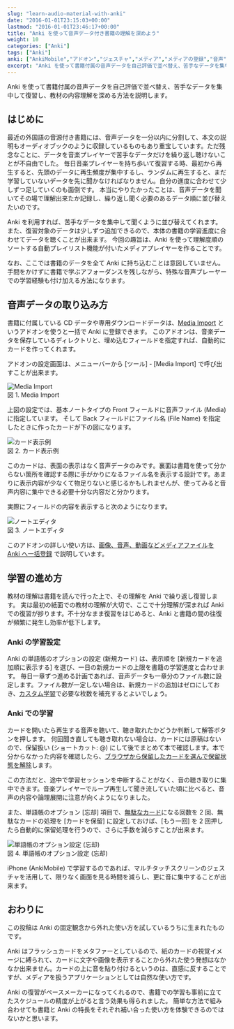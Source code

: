 ```yaml
---
slug: "learn-audio-material-with-anki"
date: "2016-01-01T23:15:03+00:00"
lastmod: "2016-01-01T23:46:17+00:00"
title: "Anki を使って音声データ付き書籍の理解を深めよう"
weight: 10
categories: ["Anki"]
tags: ["Anki"]
anki: ["AnkiMobile","アドオン","ジェスチャ","メディア","メディアの登録","音声"]
excerpt: "Anki を使って書籍付属の音声データを自己評価で並べ替え、苦手なデータを集中して復習し、教材の内容理解を深める方法を説明します。"
---
```

<section id="preamble">
<p>Anki を使って書籍付属の音声データを自己評価で並べ替え、苦手なデータを集中して復習し、教材の内容理解を深める方法を説明します。</p>
</section>
<section id="はじめに">
  <div class="page-header">
    <h2>はじめに</h2>
  </div>
<p>最近の外国語の音源付き書籍には、音声データを一分以内に分割して、本文の説明もオーディオブックのように収録しているものもあり重宝しています。ただ残念なことに、データを音楽プレイヤーで苦手なデータだけを繰り返し聴けないことが不自由でした。
毎日音楽プレイヤーを持ち歩いて復習する時、最初から再生すると、先頭のデータに再生頻度が集中するし、ランダムに再生すると、まだ学習していないデータを先に聞かなければなりません。自分の進度に合わせて少しずつ足していくのも面倒です。
本当にやりたかったことは、音声データを聞いてその場で理解出来たか記録し、繰り返し聞く必要のあるデータ順に並び替えたいのです。</p>
<p>Anki を利用すれば、苦手なデータを集中して聞くように並び替えてくれます。また、復習対象のデータは少しずつ追加できるので、本体の書籍の学習進度に合わせてデータを聴くことが出来ます。
今回の趣旨は、Anki を使って理解度順のソートする自動プレイリスト機能が付いたメディアプレイヤーを作ることです。</p>
<p>なお、ここでは書籍のデータを全て Anki に持ち込むことは意図していません。
手間をかけずに書籍で学ぶアフォーダンスを残しながら、特殊な音声プレーヤーでの学習経験も付け加える方法になります。</p>
</section>
<section id="音声データの取り込み方">
  <div class="page-header">
    <h2>音声データの取り込み方</h2>
  </div>
<p>書籍に付属している CD データや専用ダウンロードデータは、<a target="_new" href="https://ankiweb.net/shared/info/1531997860">Media Import</a> というアドオンを使うと一括で Anki に登録できます。
このアドオンは、音楽データを保存しているディレクトリと、埋め込むフィールドを指定すれば、自動的にカードを作ってくれます。</p>
<p>アドオンの設定画面は、メニューバーから [ツール] - [Media Import] で呼び出すことが出来ます。</p>
<div class="imageblock">
<div class="content">
<img src="/images/audio-material-media-import.png" alt="Media Import">
</div>
<div class="title">図 1. Media Import</div>
</div>
<p>上図の設定では、基本ノートタイプの Front フィールドに音声ファイル (Media) に指定しています。
そして Back フィールドにファイル名 (File Name) を指定したときに作ったカードが下の図になります。</p>
<div class="imageblock">
<div class="content">
<img src="/images/audio-material-audio-card.png" alt="カード表示例">
</div>
<div class="title">図 2. カード表示例</div>
</div>
<p>このカードは、表面の表示はなく音声データのみです。裏面は書籍を使って分からない箇所を確認する際に手がかりになるファイル名を表示する設計です。あまりに表示内容が少なくて物足りないと感じるかもしれませんが、使ってみると音声内容に集中できる必要十分な内容だと分かります。</p>
<p>実際にフィールドの内容を表示すると次のようになります。</p>
<div class="imageblock">
<div class="content">
<img src="/images/audio-material-noteeditor.png" alt="ノートエディタ">
</div>
<div class="title">図 3. ノートエディタ</div>
</div>
<p>このアドオンの詳しい使い方は、<a href="/bulk-import-media-files-into-anki/">画像、音声、動画などメディアファイルを Anki へ一括登録</a> で説明しています。</p>
</section>
<section id="学習の進め方">
  <div class="page-header">
    <h2>学習の進め方</h2>
  </div>
<p>教材の理解は書籍を読んで行った上で、その理解を Anki で繰り返し復習します。
実は最初の紙面での教材の理解が大切で、ここで十分理解が深まれば Anki での復習が捗ります。不十分なまま復習をはじめると、Anki と書籍の間の往復が頻繁に発生し効率が低下します。</p>
<h3 id="anki_の学習設定">Anki の学習設定</h3>
<p>Anki の単語帳のオプションの設定 (新規カード) は、表示順を [新規カードを追加順に表示する] を選び、一日の新規カードの上限を書籍の学習進度と合わせます。
毎日一章ずつ進める計画であれば、音声データも一章分のファイル数に設定します。ファイル数が一定しない場合は、新規カードの追加はゼロにしておき、<a href="/how-to-customize-learning/">カスタム学習</a>で必要な枚数を補充するとよいでしょう。</p>
<h3 id="anki_での学習">Anki での学習</h3>
<p>カードを開いたら再生する音声を聴いて、聴き取れたかどうか判断して解答ボタンを押します。
何回聞き直しても聴き取れない場合は、カードには原稿はないので、保留扱い (ショートカット: @) にして後でまとめて本で確認します。本で分からなかった内容を確認したら、<a href="/browser-overview/">ブラウザから保留したカードを選んで保留状態を解除</a>します。</p>
<p>この方法だと、途中で学習セッションを中断することがなく、音の聴き取りに集中できます。音楽プレイヤーでループ再生して聞き流していた頃に比べると、音声の内容や論理展開に注意が向くようになりました。</p>
<p>また、単語帳のオプション [忘却] 項目で、<a href="/management_of_leeches/">無駄なカード</a>になる回数を 2 回、無駄なカードの処理を [カードを保留] に設定しておけば、[もう一回] を 2 回押したら自動的に保留処理を行うので、さらに手数を減らすことが出来ます。</p>
<div class="imageblock">
<div class="content">
<img src="/images/leech_1.png" alt="単語帳のオプション設定 (忘却)">
</div>
<div class="title">図 4. 単語帳のオプション設定 (忘却)</div>
</div>
<p>iPhone (AnkiMobile) で学習するのであれば、マルチタッチスクリーンのジェスチャを活用して、限りなく画面を見る時間を減らし、更に音に集中することが出来ます。</p>
</section>
<section id="おわりに">
  <div class="page-header">
    <h2>おわりに</h2>
  </div>
<p>この投稿は Anki の固定観念から外れた使い方を試しているうちに生まれたものです。</p>
<p>Anki はフラッシュカードをメタファーとしているので、紙のカードの視覚イメージに縛られて、カードに文字や画像を表示することから外れた使う発想はなかなか出来ません。カードの上に音を貼り付けるというのは、直感に反することですが、メディアを扱うアプリケーションとしては自然な使い方です。</p>
<p>Anki の復習がペースメーカーになってくれるので、書籍での学習も事前に立てたスケジュールの精度が上がると言う効果も得られました。
簡単な方法で組み合わせても書籍と Anki の特長をそれぞれ補い合った使い方を体験できるのではないかと思います。</p>
</section>


